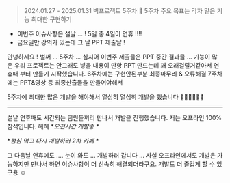 <blockquote>
<p>2024.01.27 - 2025.01.31 빅프로젝트 5주차
📌 5주차 주요 목표는 각자 맡은 기능 최대한 구현하기 </p>
</blockquote>
<ul>
<li>이번주 이슈사항은 설날 ... !  5일 중 4일이 연휴 !!!!  </li>
<li>금요일만 강의가 있는데 그 날 PPT 제출날 !</li>
</ul>
<p>안녕하세요 !
벌써 ... 5주차 ... 심지어 이번주 제출물은 PPT 중간 결과물 ... 
기능이 많은 우리 프로젝트는 안그래도 넣을 내용이 만항 PPT 만드는데 꽤 오래걸릴거같아서 연휴때 부터 만들기 시작했습니다. 
6주차에는 구현안된부분 최종마무리 &amp; 오류해결 
7주차에는 PPT&amp;영상 등 최종산출물을 만들어야해서 </p>
<p>5주차에 최대한 많은 개발을 해야해서 열심히 열심히 개발을 했습니다 💪🏻💪🏻💪🏻</p>
<hr />
<p>설날 연휴때도 시간되는 팀원들끼리 만나서 개발을 진행했습니다.
저는 오프라인 100% 참석입니다. 헤헤
*<em>오전시간 개발중 *</em>
<img alt="" src="https://velog.velcdn.com/images/victoryone/post/703d8cb5-cf1f-4e66-9104-edace42f7200/image.jpg" />
<img alt="" src="https://velog.velcdn.com/images/victoryone/post/4f8c261d-d4b8-4e21-b41b-42f2dd713ed9/image.jpg" /></p>
<p>*<em>점심 먹고 다시 개발하러 2차 카페 *</em>
<img alt="" src="https://velog.velcdn.com/images/victoryone/post/f0deccc7-6603-4588-a1fc-f1e1de68a0c5/image.jpg" /></p>
<p>그 다음날 연휴에도 .... 눈이 와도 ... 개발하러 갑니다 ... 
사실 오프라인에서도 개발은 가능하지만 만나서 하면 이슈사항이 더 신속히 해결되더라구요.
개발도 더 즐겁게 할 수 있구용 ☺️
<img alt="" src="https://velog.velcdn.com/images/victoryone/post/a0a66e1b-922a-466e-92f4-e05390717cb2/image.jpg" /></p>